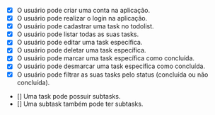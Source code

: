 - [x] O usuário pode criar uma conta na aplicação.
- [x] O usuário pode realizar o login na aplicação.
- [x] O usuário pode cadastrar uma task no todolist.
- [x] O usuário pode listar todas as suas tasks.
- [x] O usuário pode editar uma task específica.
- [x] O usuário pode deletar uma task específica.
- [x] O usuário pode marcar uma task específica como concluída.
- [x] O usuário pode desmarcar uma task específica como concluída.
- [x] O usuário pode filtrar as suas tasks pelo status (concluída ou não concluída).
- [] Uma task pode possuir subtasks.
- [] Uma subtask também pode ter subtasks.
